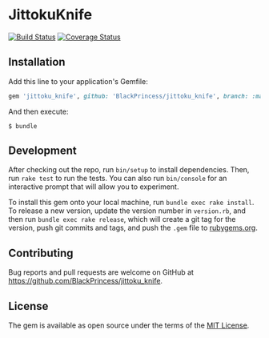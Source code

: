 # JittokuKnife

[![Build Status](https://travis-ci.org/BlackPrincess/jittoku_knife.svg)](https://travis-ci.org/BlackPrincess/jittoku_knife)
[![Coverage Status](https://coveralls.io/repos/BlackPrincess/jittoku_knife/badge.svg?branch=coveralls&service=github)](https://coveralls.io/github/BlackPrincess/jittoku_knife?branch=coveralls)

## Installation

Add this line to your application's Gemfile:

```ruby
gem 'jittoku_knife', github: 'BlackPrincess/jittoku_knife', branch: :master
```

And then execute:

    $ bundle


## Development

After checking out the repo, run `bin/setup` to install dependencies. Then, run `rake test` to run the tests. You can also run `bin/console` for an interactive prompt that will allow you to experiment.

To install this gem onto your local machine, run `bundle exec rake install`. To release a new version, update the version number in `version.rb`, and then run `bundle exec rake release`, which will create a git tag for the version, push git commits and tags, and push the `.gem` file to [rubygems.org](https://rubygems.org).

## Contributing

Bug reports and pull requests are welcome on GitHub at https://github.com/BlackPrincess/jittoku_knife.


## License

The gem is available as open source under the terms of the [MIT License](http://opensource.org/licenses/MIT).